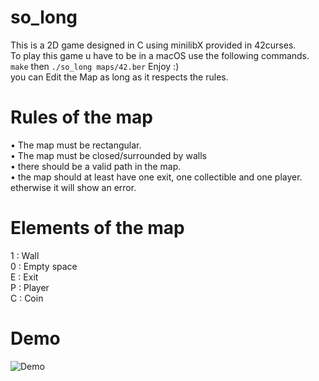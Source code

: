 # so_long
This is a 2D game designed in C using minilibX provided in 42curses. \
To play this game u have to be in a macOS use the following commands. \
`make` then `./so_long maps/42.ber` Enjoy :) \
you can Edit the Map as long as it respects the rules.

# Rules of the map
• The map must be rectangular. \
• The map must be closed/surrounded by walls \
• there should be a valid path in the map. \
• the map should at least have one exit, one collectible and one player. etherwise it will show an error.

# Elements of the map
1 : Wall \
0 : Empty space \
E : Exit \
P : Player \
C : Coin

# Demo
![Demo](https://user-images.githubusercontent.com/111463922/216670676-a438e3d7-ca1d-44c4-b0c0-46db352c3524.gif)
